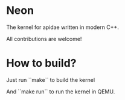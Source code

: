 # Neon
<p>The kernel for apidae written in modern C++.</p>
<p>All contributions are welcome!</p>

# How to build?
<p>Just run ``make`` to build the kernel</p>
<p>And ``make run`` to run the kernel in QEMU.</p>